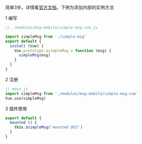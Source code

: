 

简单3步。详情看[官方文档](https://cn.vuejs.org/v2/guide/plugins.html)。下例为添加内部的实例方法


1 编写

```js
// ./modules/msg-mobile/simple-msg-vue.js

import simpleMsg from './simple-msg'
export default {
  install (Vue) {
    Vue.prototype.$simpleMsg = function (msg) {
      simpleMsg(msg)
    }
  }
}

```

2 注册

```js
// main.js
import simpleMsg from './modules/msg-mobile/simple-msg-vue'
Vue.use(simpleMsg)
```


3 插件使用
```js
export default {
  mounted () {
    this.$simpleMsg('mounted 执行')
  }
}
```
